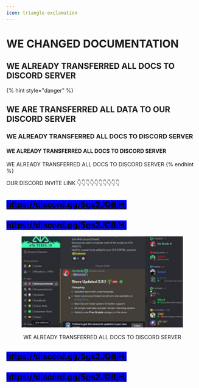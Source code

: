 ```yaml
---
icon: triangle-exclamation
---
```


# WE CHANGED DOCUMENTATION

## WE ALREADY TRANSFERRED ALL DOCS TO DISCORD SERVER

{% hint style="danger" %}
## WE ARE TRANSFERRED ALL DATA TO OUR DISCORD SERVER

### WE ALREADY TRANSFERRED ALL DOCS TO DISCORD SERVER

#### WE ALREADY TRANSFERRED ALL DOCS TO DISCORD SERVER

WE ALREADY TRANSFERRED ALL DOCS TO DISCORD SERVER
{% endhint %}

OUR DISCORD INVITE LINK 👇👇👇👇👇👇👇👇👇👇

## [<mark style="background-color:blue;">https://discord.gg/5gs2JGBjHj</mark>](https://discord.gg/5gs2JGBjHj)&#x20;

## [<mark style="background-color:blue;">https://discord.gg/5gs2JGBjHj</mark>](https://discord.gg/5gs2JGBjHj)&#x20;

<div align="center"><figure><img src=".gitbook/assets/0302.gif" alt=""><figcaption><p>WE ALREADY TRANSFERRED ALL DOCS TO DISCORD SERVER</p></figcaption></figure></div>

## [<mark style="background-color:blue;">https://discord.gg/5gs2JGBjHj</mark>](https://discord.gg/5gs2JGBjHj)&#x20;

## [<mark style="background-color:blue;">https://discord.gg/5gs2JGBjHj</mark>](https://discord.gg/5gs2JGBjHj)&#x20;

